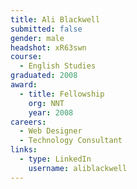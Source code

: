 ```yaml
---
title: Ali Blackwell
submitted: false
gender: male
headshot: xR63swn
course:
  - English Studies
graduated: 2008
award: 
  - title: Fellowship
    org: NNT
    year: 2008 
careers:
  - Web Designer
  - Technology Consultant
links:
  - type: LinkedIn
    username: aliblackwell
---
```


